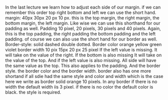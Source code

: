 In the last lecture we learn how to adjust  each side of our margin. 
if we can remember this order top right bottom and left we can use the short hand. 
margin: 40px 30px 20 px 10 px. 
this is the top margin, the right margin, the bottom margin, the left margin. 
Like wise we can use this shorthand for our padding as well. 
Padding 10 pixel, 20 pixels, 30 pixels and 40 pixels.
Again, this is the top padding, the right padding the bottom padding and the left padding. 
of course we can also use the short hand for our border as well. 
Border-style: solid dashed double dotted. 
Border color orange yellow green violet
border width 10 pix 15px 20 px 25 pixel
If the left value is missing. 
It will take on the value of the right. 
If the bottom is also missing It will take on the value of the top. 
And if the left value is also missing. All side will have the same value as the top. 
This also applies to the padding. 
And the border style. 
the border color and the border width. 
border also has one more shortand if all sdie had the same style and color and width 
which is the case here we write as border solid orange 10 pixels. 
In any border if there is no width the default width iis 3 pixel. 
if there is no color the default color is black. the style is required. 

